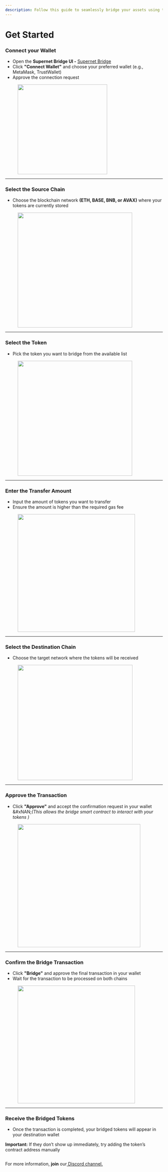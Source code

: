 ```yaml
---
description: Follow this guide to seamlessly bridge your assets using the Supernet Bridge
---
```


# Get Started

### Connect your Wallet

* Open the **Supernet Bridge UI -** [Supernet Bridge](https://supernetbridge.io/)
* Click **"Connect Wallet"** and choose your preferred wallet (e.g., MetaMask, TrustWallet)
* Approve the connection request



<figure><img src="../.gitbook/assets/Screenshot 2025-03-27 160910.png" alt="" width="286"><figcaption></figcaption></figure>

***

### Select the Source Chain

* Choose the blockchain network **(ETH, BASE, BNB, or AVAX)** where your tokens are currently stored

<figure><img src="../.gitbook/assets/image (33).png" alt="" width="366"><figcaption></figcaption></figure>

***

### Select the Token

* Pick the token you want to bridge from the available list

<figure><img src="../.gitbook/assets/image (34).png" alt="" width="366"><figcaption></figcaption></figure>

***

### Enter the Transfer Amount

* Input the amount of tokens you want to transfer
* Ensure the amount is higher than the required gas fee

<figure><img src="../.gitbook/assets/image (35).png" alt="" width="375"><figcaption></figcaption></figure>

***

### Select the Destination Chain

* Choose the target network where the tokens will be received

<figure><img src="../.gitbook/assets/image (36).png" alt="" width="367"><figcaption></figcaption></figure>

***

### Approve the Transaction

* Click **"Approve"** and accept the confirmation request in your wallet \
  &#xNAN;_(This allows the bridge smart contract to interact with your tokens )_

<figure><img src="../.gitbook/assets/Screenshot 2025-03-12 133335.png" alt="" width="392"><figcaption></figcaption></figure>

***

### Confirm the Bridge Transaction

* Click **"Bridge"** and approve the final transaction in your wallet
* Wait for the transaction to be processed on both chains

<figure><img src="../.gitbook/assets/image (41).png" alt="" width="375"><figcaption></figcaption></figure>

***

### Receive the Bridged Tokens

* Once the transaction is completed, your bridged tokens will appear in your destination wallet

**Important:** If they don’t show up immediately, try adding the token’s contract address manually

<figure><img src="../.gitbook/assets/Screenshot 2025-03-27 160614.png" alt=""><figcaption></figcaption></figure>





For more information, **join** our[ Discord channel.](https://discord.gg/juneosupernet)
